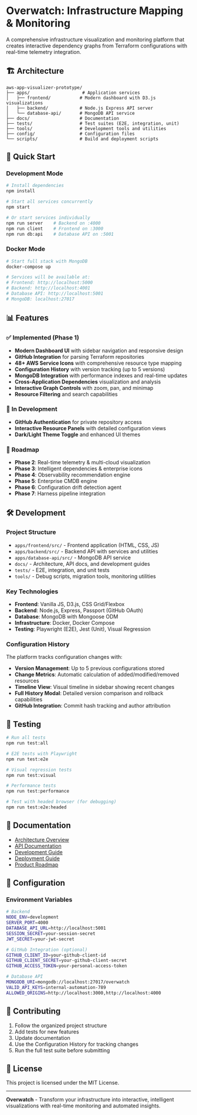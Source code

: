 # Overwatch: Infrastructure Mapping & Monitoring

A comprehensive infrastructure visualization and monitoring platform that creates interactive dependency graphs from Terraform configurations with real-time telemetry integration.

## 🏗️ Architecture

```
aws-app-visualizer-prototype/
├── apps/                    # Application services
│   ├── frontend/           # Modern dashboard with D3.js visualizations
│   ├── backend/            # Node.js Express API server
│   └── database-api/       # MongoDB API service
├── docs/                   # Documentation
├── tests/                  # Test suites (E2E, integration, unit)
├── tools/                  # Development tools and utilities
├── config/                 # Configuration files
└── scripts/                # Build and deployment scripts
```

## 🚀 Quick Start

### Development Mode
```bash
# Install dependencies
npm install

# Start all services concurrently
npm start

# Or start services individually
npm run server    # Backend on :4000
npm run client    # Frontend on :3000
npm run db:api    # Database API on :5001
```

### Docker Mode
```bash
# Start full stack with MongoDB
docker-compose up

# Services will be available at:
# Frontend: http://localhost:5000
# Backend: http://localhost:4001
# Database API: http://localhost:5001
# MongoDB: localhost:27017
```

## 📊 Features

### ✅ **Implemented (Phase 1)**
- **Modern Dashboard UI** with sidebar navigation and responsive design
- **GitHub Integration** for parsing Terraform repositories
- **48+ AWS Service Icons** with comprehensive resource type mapping
- **Configuration History** with version tracking (up to 5 versions)
- **MongoDB Integration** with performance indexes and real-time updates
- **Cross-Application Dependencies** visualization and analysis
- **Interactive Graph Controls** with zoom, pan, and minimap
- **Resource Filtering** and search capabilities

### 🚧 **In Development**
- **GitHub Authentication** for private repository access
- **Interactive Resource Panels** with detailed configuration views
- **Dark/Light Theme Toggle** and enhanced UI themes

### 🔮 **Roadmap**
- **Phase 2**: Real-time telemetry & multi-cloud visualization
- **Phase 3**: Intelligent dependencies & enterprise icons
- **Phase 4**: Observability recommendation engine
- **Phase 5**: Enterprise CMDB engine
- **Phase 6**: Configuration drift detection agent
- **Phase 7**: Harness pipeline integration

## 🛠️ Development

### Project Structure
- `apps/frontend/src/` - Frontend application (HTML, CSS, JS)
- `apps/backend/src/` - Backend API with services and utilities
- `apps/database-api/src/` - MongoDB API service
- `docs/` - Architecture, API docs, and development guides
- `tests/` - E2E, integration, and unit tests
- `tools/` - Debug scripts, migration tools, monitoring utilities

### Key Technologies
- **Frontend**: Vanilla JS, D3.js, CSS Grid/Flexbox
- **Backend**: Node.js, Express, Passport (GitHub OAuth)
- **Database**: MongoDB with Mongoose ODM
- **Infrastructure**: Docker, Docker Compose
- **Testing**: Playwright (E2E), Jest (Unit), Visual Regression

### Configuration History
The platform tracks configuration changes with:
- **Version Management**: Up to 5 previous configurations stored
- **Change Metrics**: Automatic calculation of added/modified/removed resources
- **Timeline View**: Visual timeline in sidebar showing recent changes
- **Full History Modal**: Detailed version comparison and rollback capabilities
- **GitHub Integration**: Commit hash tracking and author attribution

## 🧪 Testing

```bash
# Run all tests
npm run test:all

# E2E tests with Playwright
npm run test:e2e

# Visual regression tests
npm run test:visual

# Performance tests
npm run test:performance

# Test with headed browser (for debugging)
npm run test:e2e:headed
```

## 📖 Documentation

- [Architecture Overview](docs/architecture/)
- [API Documentation](docs/api/)
- [Development Guide](docs/development/)
- [Deployment Guide](docs/deployment/)
- [Product Roadmap](docs/roadmap/CLAUDE.md)

## 🔧 Configuration

### Environment Variables
```bash
# Backend
NODE_ENV=development
SERVER_PORT=4000
DATABASE_API_URL=http://localhost:5001
SESSION_SECRET=your-session-secret
JWT_SECRET=your-jwt-secret

# GitHub Integration (optional)
GITHUB_CLIENT_ID=your-github-client-id
GITHUB_CLIENT_SECRET=your-github-client-secret
GITHUB_ACCESS_TOKEN=your-personal-access-token

# Database API
MONGODB_URI=mongodb://localhost:27017/overwatch
VALID_API_KEYS=internal-automation-789
ALLOWED_ORIGINS=http://localhost:3000,http://localhost:4000
```

## 🤝 Contributing

1. Follow the organized project structure
2. Add tests for new features
3. Update documentation
4. Use the Configuration History for tracking changes
5. Run the full test suite before submitting

## 📄 License

This project is licensed under the MIT License.

---

**Overwatch** - Transform your infrastructure into interactive, intelligent visualizations with real-time monitoring and automated insights.